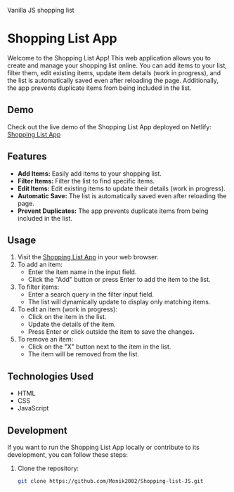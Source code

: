 
Vanilla JS shopping list
# Shopping List App

Welcome to the Shopping List App! This web application allows you to create and manage your shopping list online. You can add items to your list, filter them, edit existing items, update item details (work in progress), and the list is automatically saved even after reloading the page. Additionally, the app prevents duplicate items from being included in the list.

## Demo

Check out the live demo of the Shopping List App deployed on Netlify: [Shopping List App](https://shopping-list-js-1.netlify.app/)

## Features

- **Add Items:** Easily add items to your shopping list.
- **Filter Items:** Filter the list to find specific items.
- **Edit Items:** Edit existing items to update their details (work in progress).
- **Automatic Save:** The list is automatically saved even after reloading the page.
- **Prevent Duplicates:** The app prevents duplicate items from being included in the list.

## Usage

1. Visit the [Shopping List App](https://shopping-list-js-1.netlify.app/) in your web browser.
2. To add an item:
   - Enter the item name in the input field.
   - Click the "Add" button or press Enter to add the item to the list.
3. To filter items:
   - Enter a search query in the filter input field.
   - The list will dynamically update to display only matching items.
4. To edit an item (work in progress):
   - Click on the item in the list.
   - Update the details of the item.
   - Press Enter or click outside the item to save the changes.
5. To remove an item:
   - Click on the "X" button next to the item in the list.
   - The item will be removed from the list.

## Technologies Used

- HTML
- CSS
- JavaScript

## Development

If you want to run the Shopping List App locally or contribute to its development, you can follow these steps:

1. Clone the repository:

   ```bash
   git clone https://github.com/Monik2002/Shopping-list-JS.git
   ```
